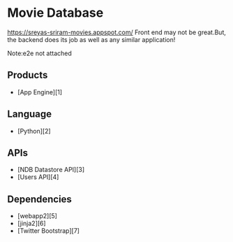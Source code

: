 # Movie Database
https://sreyas-sriram-movies.appspot.com/
Front end may not be great.But, the backend does its job as well as any similar application!

Note:e2e not attached
## Products
- [App Engine][1]

## Language
- [Python][2]

## APIs
- [NDB Datastore API][3]
- [Users API][4]

## Dependencies
- [webapp2][5]
- [jinja2][6]
- [Twitter Bootstrap][7]

